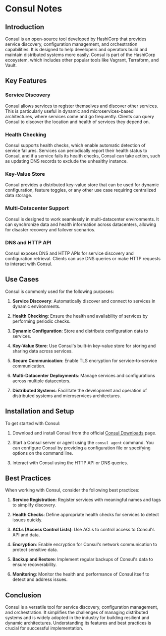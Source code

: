 # Consul Notes

## Introduction

Consul is an open-source tool developed by HashiCorp that provides service discovery, configuration management, and orchestration capabilities. It is designed to help developers and operators build and maintain distributed systems more easily. Consul is part of the HashiCorp ecosystem, which includes other popular tools like Vagrant, Terraform, and Vault.

## Key Features

### Service Discovery

Consul allows services to register themselves and discover other services. This is particularly useful in dynamic and microservices-based architectures, where services come and go frequently. Clients can query Consul to discover the location and health of services they depend on.

### Health Checking

Consul supports health checks, which enable automatic detection of service failures. Services can periodically report their health status to Consul, and if a service fails its health checks, Consul can take action, such as updating DNS records to exclude the unhealthy instance.

### Key-Value Store

Consul provides a distributed key-value store that can be used for dynamic configuration, feature toggles, or any other use case requiring centralized data storage.

### Multi-Datacenter Support

Consul is designed to work seamlessly in multi-datacenter environments. It can synchronize data and health information across datacenters, allowing for disaster recovery and failover scenarios.

### DNS and HTTP API

Consul exposes DNS and HTTP APIs for service discovery and configuration retrieval. Clients can use DNS queries or make HTTP requests to interact with Consul.

## Use Cases

Consul is commonly used for the following purposes:

1. **Service Discovery**: Automatically discover and connect to services in dynamic environments.

2. **Health Checking**: Ensure the health and availability of services by performing periodic checks.

3. **Dynamic Configuration**: Store and distribute configuration data to services.

4. **Key-Value Store**: Use Consul's built-in key-value store for storing and sharing data across services.

5. **Secure Communication**: Enable TLS encryption for service-to-service communication.

6. **Multi-Datacenter Deployments**: Manage services and configurations across multiple datacenters.

7. **Distributed Systems**: Facilitate the development and operation of distributed systems and microservices architectures.

## Installation and Setup

To get started with Consul:

1. Download and install Consul from the official [Consul Downloads](https://www.consul.io/downloads) page.

2. Start a Consul server or agent using the `consul agent` command. You can configure Consul by providing a configuration file or specifying options on the command line.

3. Interact with Consul using the HTTP API or DNS queries.

## Best Practices

When working with Consul, consider the following best practices:

1. **Service Registration**: Register services with meaningful names and tags to simplify discovery.

2. **Health Checks**: Define appropriate health checks for services to detect issues quickly.

3. **ACLs (Access Control Lists)**: Use ACLs to control access to Consul's API and data.

4. **Encryption**: Enable encryption for Consul's network communication to protect sensitive data.

5. **Backup and Restore**: Implement regular backups of Consul's data to ensure recoverability.

6. **Monitoring**: Monitor the health and performance of Consul itself to detect and address issues.

## Conclusion

Consul is a versatile tool for service discovery, configuration management, and orchestration. It simplifies the challenges of managing distributed systems and is widely adopted in the industry for building resilient and dynamic architectures. Understanding its features and best practices is crucial for successful implementation.
